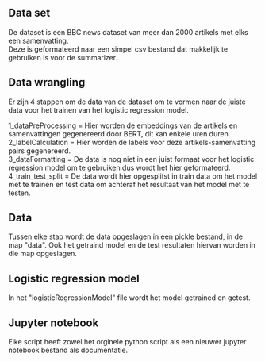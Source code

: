 ## Data set
De dataset is een BBC news dataset van meer dan 2000 artikels met elks een samenvatting.  
Deze is geformateerd naar een simpel csv bestand dat makkelijk te gebruiken is voor de summarizer.

## Data wrangling
Er zijn 4 stappen om de data van de dataset om te vormen naar de juiste data voor het trainen van het logistic regression model. 

1_dataPreProcessing = Hier worden de embeddings van de artikels en samenvattingen gegenereerd door BERT, dit kan enkele uren duren.  
2_labelCalculation = Hier worden de labels voor deze artikels-samenvatting pairs gegenereerd.  
3_dataFormatting = De data is nog niet in een juist formaat voor het logistic regression model om te gebruiken dus wordt het hier geformateerd.  
4_train_test_split = De data wordt hier opgesplitst in train data om het model met te trainen en test data om achteraf het resultaat van het model met te testen. 

## Data
Tussen elke stap wordt de data opgeslagen in een pickle bestand, in de map "data". Ook het getraind model en de test resultaten hiervan worden in die map opgeslagen.  

## Logistic regression model
In het "logisticRegressionModel" file wordt het model getrained en getest. 

## Jupyter notebook
Elke script heeft zowel het orginele python script als een nieuwer jupyter notebook bestand als documentatie.